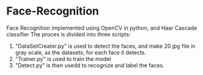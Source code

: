 # Face-Recognition
Face Recognition implemented using OpenCV in python, and Haar Cascade classifier
The proces is divided into three scripts:
1) "DataSetCreater.py" is used to detect the faces, and make 20 jpg file in gray scale, as the datasets, for each face it detects.
2) "Trainer.py" is used to train the model
3) "Detect.py" is then usedd to recognize and label the faces.
